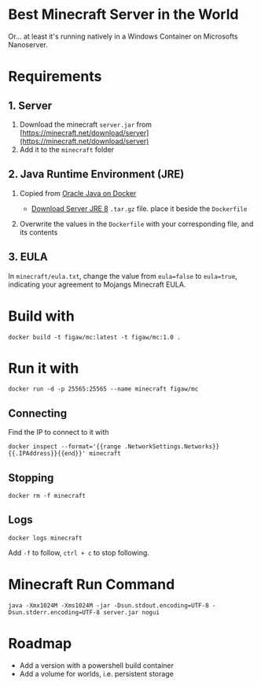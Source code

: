 # Best Minecraft Server in the World

Or... at least it's running natively in a Windows Container on Microsofts Nanoserver.

# Requirements

## 1. Server

1. Download the minecraft `server.jar` from [https://minecraft.net/download/server](https://minecraft.net/download/server)
1. Add it to the `minecraft` folder

## 2. Java Runtime Environment (JRE)

1. Copied from [Oracle Java on Docker](https://github.com/oracle/docker-images/tree/master/OracleJava)
    - [Download Server JRE 8](http://www.oracle.com/technetwork/java/javase/downloads/server-jre8-downloads-2133154.html) `.tar.gz` file.
        place it beside the `Dockerfile`

1. Overwrite the values in the `Dockerfile` with your corresponding file, and its contents

## 3. EULA

In `minecraft/eula.txt`, change the value from `eula=false` to `eula=true`, indicating your agreement to Mojangs Minecraft EULA.

# Build with

```shell
docker build -t figaw/mc:latest -t figaw/mc:1.0 .
```

# Run it with

```shell
docker run -d -p 25565:25565 --name minecraft figaw/mc
```

## Connecting

Find the IP to connect to it with

```shell
docker inspect --format='{{range .NetworkSettings.Networks}}{{.IPAddress}}{{end}}' minecraft
```

## Stopping

```shell
docker rm -f minecraft
```

## Logs

```shell
docker logs minecraft
```

Add `-f` to follow, `ctrl + c` to stop following.

# Minecraft Run Command

```shell
java -Xmx1024M -Xms1024M -jar -Dsun.stdout.encoding=UTF-8 -Dsun.stderr.encoding=UTF-8 server.jar nogui
```

# Roadmap

- Add a version with a powershell build container
- Add a volume for worlds, i.e. persistent storage
